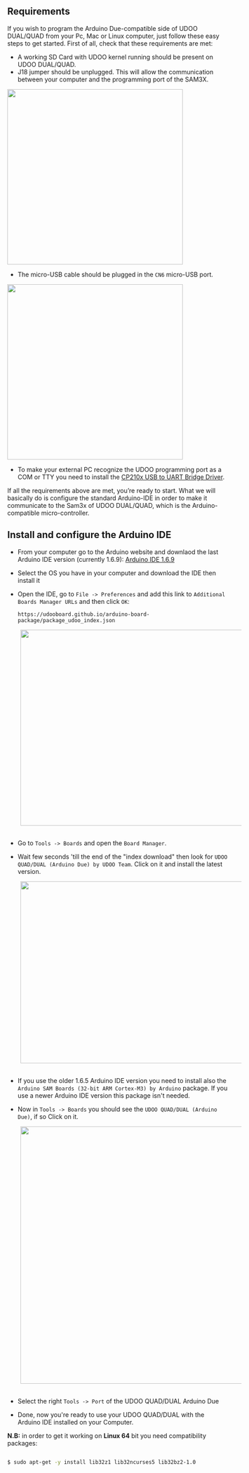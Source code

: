 ## Requirements

If you wish to program the Arduino Due-compatible side of UDOO DUAL/QUAD from your Pc, Mac or Linux computer, just follow these easy steps to get started.
First of all, check that these requirements are met:
* A working SD Card with UDOO kernel running should be present on UDOO DUAL/QUAD.
* J18 jumper should be unplugged. This will allow the communication between your computer and the programming port of the SAM3X.  


<a href="../img/boardJ18-03.png" target="_blank"><img style="width:400px; " src="../img/boardJ18-03.png"></a>


* The micro-USB cable should be plugged in the `CN6` micro-USB port.  


<a href="../img/board_usb2-01.jpg" target="_blank"><img style="width:400px; " src="../img/board_usb2-01.jpg"></a>  


* To make your external PC recognize the UDOO programming port as a COM or TTY you need to install the [CP210x USB to UART Bridge Driver](http://www.silabs.com/products/mcu/pages/usbtouartbridgevcpdrivers.aspx).  

If all the requirements above are met, you’re ready to start. What we will basically do is configure the standard Arduino-IDE in order to make it communicate to the Sam3x of UDOO DUAL/QUAD, which is the Arduino-compatible micro-controller.

## Install and configure the Arduino IDE

* From your computer go to the Arduino website and downlaod the last Arduino IDE version (currently 1.6.9): [Arduino IDE 1.6.9](https://www.arduino.cc/en/Main/Software)

* Select the OS you have in your computer and download the IDE then install it

* Open the IDE, go to `File -> Preferences` and add this link to `Additional Boards Manager URLs` and then click `OK`:  

      https://udooboard.github.io/arduino-board-package/package_udoo_index.json  

<img width="550" height="447" src="../img/ext_ard_07.png" style="margin-left: 30px;">  

<br />
<br />

* Go to `Tools -> Boards` and open the `Board Manager`.

* Wait few seconds 'till the end of the "index download" then look for `UDOO QUAD/DUAL (Arduino Due) by UDOO Team`. Click on it and install the latest version.

<img width="550" height="415" src="../img/ext_board_manager_install.PNG" style="margin-left: 30px;">

<br />
<br />

* If you use the older 1.6.5 Arduino IDE version you need to install also the `Arduino SAM Boards (32-bit ARM Cortex-M3) by Arduino` package. If you use a newer Arduino IDE version this package isn't needed.

* Now in `Tools -> Boards` you should see the `UDOO QUAD/DUAL (Arduino Due)`, if so Click on it.

<img width="550" height="587" src="../img/ext_board_manager_boards.PNG" style="margin-left: 30px;">

<br />
<br />

* Select the right `Tools -> Port` of the UDOO QUAD/DUAL Arduino Due

* Done, now you're ready to use your UDOO QUAD/DUAL with the Arduino IDE installed on your Computer.

**N.B:** in order to get it working on **Linux 64** bit you need compatibility packages:

```bash

$ sudo apt-get -y install lib32z1 lib32ncurses5 lib32bz2-1.0

 ```
